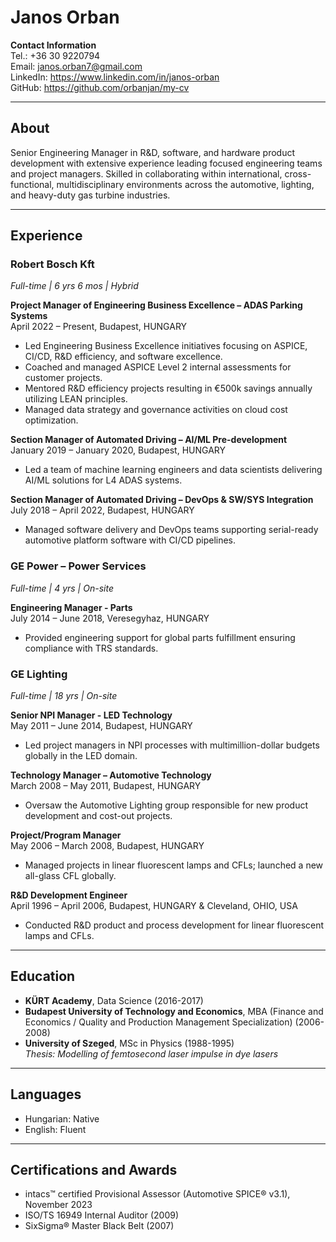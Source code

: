 # Janos Orban

**Contact Information**  
Tel.: +36 30 9220794  
Email: <janos.orban7@gmail.com>  
LinkedIn: <https://www.linkedin.com/in/janos-orban>   
GitHub: <https://github.com/orbanjan/my-cv>   

---

## About

Senior Engineering Manager in R&D, software, and hardware product development with extensive experience leading focused engineering teams and project managers. Skilled in collaborating within international, cross-functional, multidisciplinary environments across the automotive, lighting, and heavy-duty gas turbine industries.

---

## Experience

### Robert Bosch Kft  

*Full-time | 6 yrs 6 mos | Hybrid*

**Project Manager of Engineering Business Excellence – ADAS Parking Systems**  
April 2022 – Present, Budapest, HUNGARY  

- Led Engineering Business Excellence initiatives focusing on ASPICE, CI/CD, R&D efficiency, and software excellence.
- Coached and managed ASPICE Level 2 internal assessments for customer projects.
- Mentored R&D efficiency projects resulting in €500k savings annually utilizing LEAN principles.
- Managed data strategy and governance activities on cloud cost optimization.

**Section Manager of Automated Driving – AI/ML Pre-development**  
January 2019 – January 2020, Budapest, HUNGARY  

- Led a team of machine learning engineers and data scientists delivering AI/ML solutions for L4 ADAS systems.

**Section Manager of Automated Driving – DevOps & SW/SYS Integration**  
July 2018 – April 2022, Budapest, HUNGARY  

- Managed software delivery and DevOps teams supporting serial-ready automotive platform software with CI/CD pipelines.

### GE Power – Power Services  

*Full-time | 4 yrs | On-site*

**Engineering Manager - Parts**  
July 2014 – June 2018, Veresegyhaz, HUNGARY  

- Provided engineering support for global parts fulfillment ensuring compliance with TRS standards.

### GE Lighting  

*Full-time | 18 yrs | On-site*

**Senior NPI Manager - LED Technology**  
May 2011 – June 2014, Budapest, HUNGARY  

- Led project managers in NPI processes with multimillion-dollar budgets globally in the LED domain.

**Technology Manager – Automotive Technology**  
March 2008 – May 2011, Budapest, HUNGARY  

- Oversaw the Automotive Lighting group responsible for new product development and cost-out projects.

**Project/Program Manager**  
May 2006 – March 2008, Budapest, HUNGARY  

- Managed projects in linear fluorescent lamps and CFLs; launched a new all-glass CFL globally.

**R&D Development Engineer**  
April 1996 – April 2006, Budapest, HUNGARY & Cleveland, OHIO, USA  

- Conducted R&D product and process development for linear fluorescent lamps and CFLs.

---

## Education

- **KÜRT Academy**, Data Science (2016-2017)
- **Budapest University of Technology and Economics**, MBA (Finance and Economics / Quality and Production Management Specialization) (2006-2008)
- **University of Szeged**, MSc in Physics (1988-1995)  
  *Thesis: Modelling of femtosecond laser impulse in dye lasers*

---

## Languages

- Hungarian: Native
- English: Fluent

---

## Certifications and Awards

- intacs™ certified Provisional Assessor (Automotive SPICE® v3.1), November 2023
- ISO/TS 16949 Internal Auditor (2009)
- SixSigma® Master Black Belt (2007)